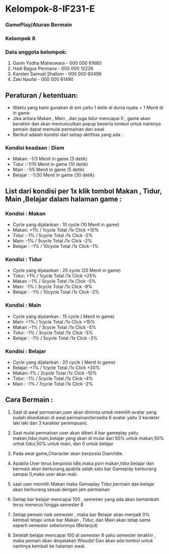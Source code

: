 # Kelompok-8-IF231-E

### GamePlay/Aturan Bermain
### Kelompok 8


### Data anggota kelompok:
1. Gavin Yodha Maheswara - 000 000 61680
2. Hadi Bagus Permana - 000 000 12226
3. Karsten Samuel Shallom - 000 000 60496
4. Zaki Naufal - 000 000 61490


## Peraturan / ketentuan:
* Waktu yang kami gunakan di sini yaitu 1 detik di dunia nyata = 1 Menit di in game
* Jika antara Makan , Main , dan juga tidur mencapai 0 , game akan berakhir dan akan memunculkan popup beserta tombol untuk nantinya pemain dapat memulai permainan dari awal
* Berikut adalah kondisi dari setiap aktifitas yang ada :

### Kondisi keadaan : Diam
- Makan: -1/3 Menit in game (3 detik)
- Tidur :-1/10 Menit in game (10 detik)
- Main : -1/5 Menit in game (5 detik)
- Belajar : -1/30 Menit in game (30 detik)

## List dari kondisi per 1x klik tombol Makan , Tidur, Main ,Belajar dalam halaman game  :

### Kondisi : Makan
- Cycle yang dijalankan : 10 cycle (10 Menit in game)
- Makan: +1% / 1cycle Total /1x Click +10%
- Tidur :-1% / 5cycle Total /1x Click -2%
- Main: -1% / 5cycle Total /1x Click -2%
- Belajar : -1% / 10cycle Total /1x Click -1%

### Kondisi : Tidur
- Cycle yang dijalankan : 25 cycle (25 Menit in game)
- Tidur: +1% / 1cycle Total /1x Click +25%
- Makan :-1% / 5cycle Total /1x Click -5%
- Main: -1% / 3cycle Total /1x Click -8%
- Belajar : -1% / 10cycle Total /1x Click -2%

### Kondisi : Main
- Cycle yang dijalankan : 15 cycle ( Menit in game)
- Main: +1% / 1cycle Total /1x Click +15%
- Makan :-1% / 3cycle Total /1x Click -5%
- Tidur: -1% / 3cycle Total /1x Click -5%
- Belajar : -1% / 5cycle Total /1x Click -3%

### Kondisi : Belajar 
- Cycle yang dijalankan : 20 cycle ( Menit in game)
- Belajar: +1% / 1cycle Total /1x Click +20%
- Makan:-1% / 2cycle Total /1x Click -10%
- Tidur: -1% / 5cycle Total /1x Click -4%
- Main : -1% / 7cycle Total /1x Click -2%


## Cara Bermain :


1. Saat di awal permainan,user akan diminta untuk memilih avatar yang sudah disediakan di awal permainan(tersedia 6 avatar yaitu 3 karakter laki laki dan 3 karakter perempuan).

2. Saat mulai permainan user akan diberi 4 bar gameplay yaitu makan,tidur,main,belajar yang akan di mulai dari 50% untuk makan,50% untuk tidur,50% untuk main, dan 0 untuk belajar

3. Pada awal game,Character akan berposisi Diam/Idle.

4. Apabila User terus berposisi Idle,maka poin makan,tidur,belajar dan bermain akan berkurang,apabila salah satu bar Gameplay berkurang sampai 0,maka user akan mati. 

5. saat user memilih Makan maka Gameplay Tidur,bermain dan belajar akan berkurang sesuai dengan jam permainan

6. Setiap bar belajar mencapai 100 , semester yang ada akan bertambah terus menerus hingga semester 8 

7. Setiap pemain naik semester , maka bar Belajar akan menjadi 0% kembali tetapi untuk bar Makan , Tidur, dan Main akan tetap sama seperti semester sebelumnya (Berlanjut)

8. Setelah belajar mencapai 100 di semester 8 yaitu semester terakhir , maka pemain akan dinyatakan Wisuda! Dan akan ada tombol untuk nantinya kembali ke halaman awal.
